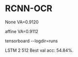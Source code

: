 # RCNN-OCR


None VA=0.9120

affine VA=0.9112

tensorboard --logdir=runs



LSTM 2 512 Best val acc: 54.84%.